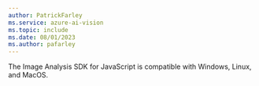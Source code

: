 ```yaml
---
author: PatrickFarley
ms.service: azure-ai-vision
ms.topic: include
ms.date: 08/01/2023
ms.author: pafarley
---
```


The Image Analysis SDK for JavaScript is compatible with Windows, Linux, and MacOS.
